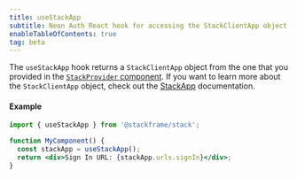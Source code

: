 ```yaml
---
title: useStackApp
subtitle: Neon Auth React hook for accessing the StackClientApp object
enableTableOfContents: true
tag: beta
---
```


The `useStackApp` hook returns a `StackClientApp` object from the one that you provided in the [`StackProvider` component](/docs/neon-auth/components/stack-provider). If you want to learn more about the `StackClientApp` object, check out the [StackApp](/docs/neon-auth/sdk/nextjs/objects/stack-app) documentation.

#### Example

```jsx
import { useStackApp } from '@stackframe/stack';

function MyComponent() {
  const stackApp = useStackApp();
  return <div>Sign In URL: {stackApp.urls.signIn}</div>;
}
```
